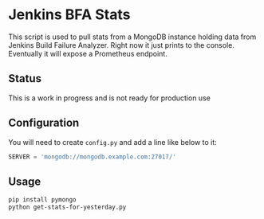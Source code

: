 # Jenkins BFA Stats

This script is used to pull stats from a MongoDB instance holding data from Jenkins Build Failure Analyzer. Right now it just prints to the console. Eventually it will expose a Prometheus endpoint.

## Status

This is a work in progress and is not ready for production use

## Configuration

You will need to create `config.py` and add a line like below to it:

```python
SERVER = 'mongodb://mongodb.example.com:27017/'
```

## Usage

```bash
pip install pymongo
python get-stats-for-yesterday.py
```
